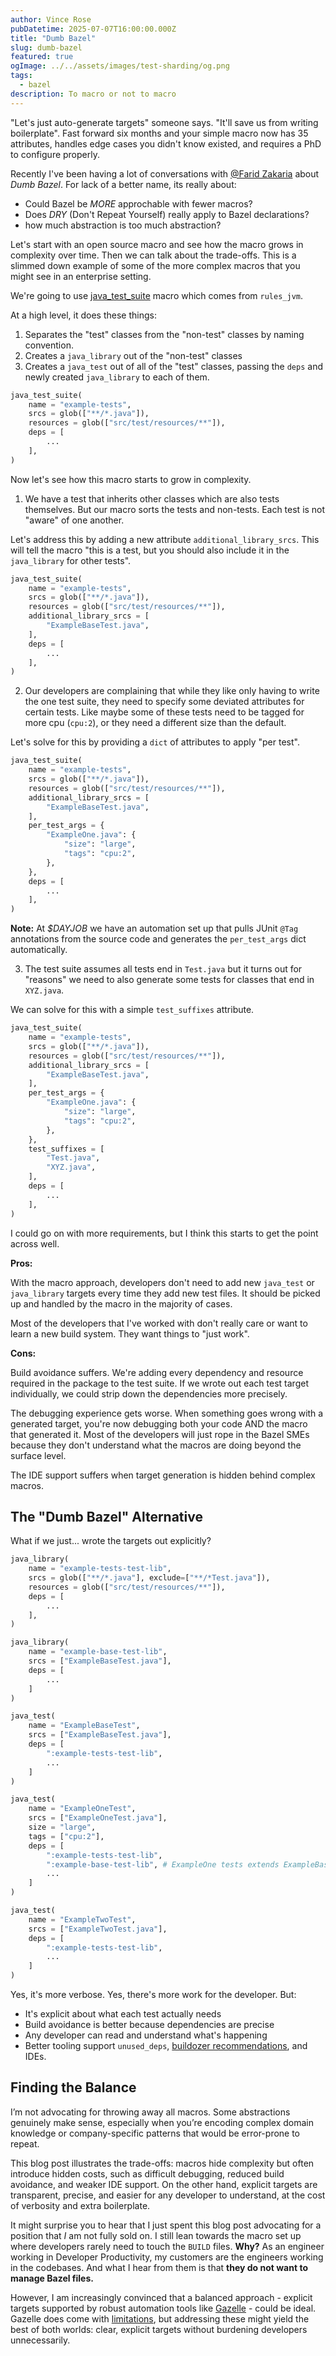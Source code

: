 ```yaml
---
author: Vince Rose
pubDatetime: 2025-07-07T16:00:00.000Z
title: "Dumb Bazel"
slug: dumb-bazel
featured: true
ogImage: ../../assets/images/test-sharding/og.png
tags:
  - bazel
description: To macro or not to macro
---
```


"Let's just auto-generate targets" someone says. "It'll save us from writing boilerplate". Fast forward six months and your simple macro now has 35 attributes, handles edge cases you didn't know existed, and requires a PhD to configure properly.

Recently I've been having a lot of conversations with [@Farid Zakaria](https://fzakaria.com/) about _Dumb Bazel_. For lack of a better name, its really about:

- Could Bazel be _MORE_ approchable with fewer macros?
- Does _DRY_ (Don't Repeat Yourself) really apply to Bazel declarations?
- how much abstraction is too much abstraction?

Let's start with an open source macro and see how the macro grows in complexity over time. Then we can talk about the trade-offs. This is a slimmed down example of some of the more complex macros that you might see in an enterprise setting.

We're going to use [java_test_suite](https://github.com/vinnybod/rules_jvm/blob/0bef82e8d7038a6628faad06b9a57d10e536c2c5/java/private/create_jvm_test_suite.bzl#L26-L129) macro which comes from `rules_jvm`.

At a high level, it does these things:

1. Separates the "test" classes from the "non-test" classes by naming convention.
2. Creates a `java_library` out of the "non-test" classes
3. Creates a `java_test` out of all of the "test" classes, passing the `deps` and newly created `java_library` to each of them.

```py
java_test_suite(
    name = "example-tests",
    srcs = glob(["**/*.java"]),
    resources = glob(["src/test/resources/**"]),
    deps = [
        ...
    ],
)
```

Now let's see how this macro starts to grow in complexity.

1. We have a test that inherits other classes which are also tests themselves. But our macro sorts the tests and non-tests. Each test is not "aware" of one another.

Let's address this by adding a new attribute `additional_library_srcs`. This will tell the macro "this is a test, but you should also include it in the `java_library` for other tests".

```py
java_test_suite(
    name = "example-tests",
    srcs = glob(["**/*.java"]),
    resources = glob(["src/test/resources/**"]),
    additional_library_srcs = [
        "ExampleBaseTest.java",
    ],
    deps = [
        ...
    ],
)
```

2. Our developers are complaining that while they like only having to write the one test suite, they need to specify some deviated attributes for certain tests. Like maybe some of these tests need to be tagged for more cpu (`cpu:2`), or they need a different size than the default.

Let's solve for this by providing a `dict` of attributes to apply "per test".

```py
java_test_suite(
    name = "example-tests",
    srcs = glob(["**/*.java"]),
    resources = glob(["src/test/resources/**"]),
    additional_library_srcs = [
        "ExampleBaseTest.java",
    ],
    per_test_args = {
        "ExampleOne.java": {
            "size": "large",
            "tags": "cpu:2",
        },
    },
    deps = [
        ...
    ],
)
```

**Note:** At _$DAYJOB_ we have an automation set up that pulls JUnit `@Tag` annotations from the source code and generates the `per_test_args` dict automatically.

3. The test suite assumes all tests end in `Test.java` but it turns out for "reasons" we need to also generate some tests for classes that end in `XYZ.java`.

We can solve for this with a simple `test_suffixes` attribute.

```py
java_test_suite(
    name = "example-tests",
    srcs = glob(["**/*.java"]),
    resources = glob(["src/test/resources/**"]),
    additional_library_srcs = [
        "ExampleBaseTest.java",
    ],
    per_test_args = {
        "ExampleOne.java": {
            "size": "large",
            "tags": "cpu:2",
        },
    },
    test_suffixes = [
        "Test.java",
        "XYZ.java",
    ],
    deps = [
        ...
    ],
)
```

I could go on with more requirements, but I think this starts to get the point across well.

**Pros:**

With the macro approach, developers don't need to add new `java_test` or `java_library` targets every time they add new test files. It should be picked up and handled by the macro in the majority of cases.

Most of the developers that I've worked with don't really care or want to learn a new build system. They want things to "just work".

**Cons:**

Build avoidance suffers. We're adding every dependency and resource required in the package to the test suite. If we wrote out each test target individually, we could strip down the dependencies more precisely.

The debugging experience gets worse. When something goes wrong with a generated target, you're now debugging both your code AND the macro that generated it. Most of the developers will just rope in the Bazel SMEs because they don't understand what the macros are doing beyond the surface level.

The IDE support suffers when target generation is hidden behind complex macros.

## The "Dumb Bazel" Alternative

What if we just... wrote the targets out explicitly?

```py
java_library(
    name = "example-tests-test-lib",
    srcs = glob(["**/*.java"], exclude=["**/*Test.java"]),
    resources = glob(["src/test/resources/**"]),
    deps = [
        ...
    ],
)

java_library(
    name = "example-base-test-lib",
    srcs = ["ExampleBaseTest.java"],
    deps = [
        ...
    ]
)

java_test(
    name = "ExampleBaseTest",
    srcs = ["ExampleBaseTest.java"],
    deps = [
        ":example-tests-test-lib",
        ...
    ]
)

java_test(
    name = "ExampleOneTest",
    srcs = ["ExampleOneTest.java"],
    size = "large",
    tags = ["cpu:2"],
    deps = [
        ":example-tests-test-lib",
        ":example-base-test-lib", # ExampleOne tests extends ExampleBaseTest
        ...
    ]
)

java_test(
    name = "ExampleTwoTest",
    srcs = ["ExampleTwoTest.java"],
    deps = [
        ":example-tests-test-lib",
        ...
    ]
)
```

Yes, it's more verbose. Yes, there's more work for the developer. But:

- It's explicit about what each test actually needs
- Build avoidance is better because dependencies are precise
- Any developer can read and understand what's happening
- Better tooling support `unused_deps`, [buildozer recommendations](https://github.com/bazelbuild/buildtools/issues/886), and IDEs.

## Finding the Balance

I’m not advocating for throwing away all macros. Some abstractions genuinely make sense, especially when you’re encoding complex domain knowledge or company-specific patterns that would be error-prone to repeat.

This blog post illustrates the trade-offs: macros hide complexity but often introduce hidden costs, such as difficult debugging, reduced build avoidance, and weaker IDE support. On the other hand, explicit targets are transparent, precise, and easier for any developer to understand, at the cost of verbosity and extra boilerplate.

It might surprise you to hear that I just spent this blog post advocating for a position that _I_ am not fully sold on. I still lean towards the macro set up where developers rarely need to touch the `BUILD` files. **Why?** As an engineer working in Developer Productivity, my customers are the engineers working in the codebases. And what I hear from them is that **they do not want to manage Bazel files.**

However, I am increasingly convinced that a balanced approach - explicit targets supported by robust automation tools like [Gazelle](https://github.com/bazel-contrib/bazel-gazelle) - could be ideal. Gazelle does come with [limitations](https://github.com/bazel-contrib/rules_jvm/tree/main/java/gazelle#source-code-restrictions-and-limitations), but addressing these might yield the best of both worlds: clear, explicit targets without burdening developers unnecessarily.
